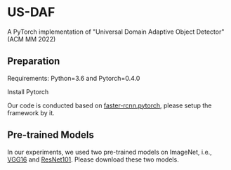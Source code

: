 # US-DAF
A PyTorch implementation of "Universal Domain Adaptive Object Detector" (ACM MM 2022)
## Preparation
Requirements: Python=3.6 and Pytorch=0.4.0

Install Pytorch

Our code is conducted based on [faster-rcnn.pytorch](https://github.com/jwyang/faster-rcnn.pytorch), please setup the framework by it.

## Pre-trained Models
In our experiments, we used two pre-trained models on ImageNet, i.e., [VGG16](https://filebox.ece.vt.edu/~jw2yang/faster-rcnn/pretrained-base-models/vgg16_caffe.pth) and [ResNet101](https://filebox.ece.vt.edu/~jw2yang/faster-rcnn/pretrained-base-models/resnet101_caffe.pth). Please download these two models.
